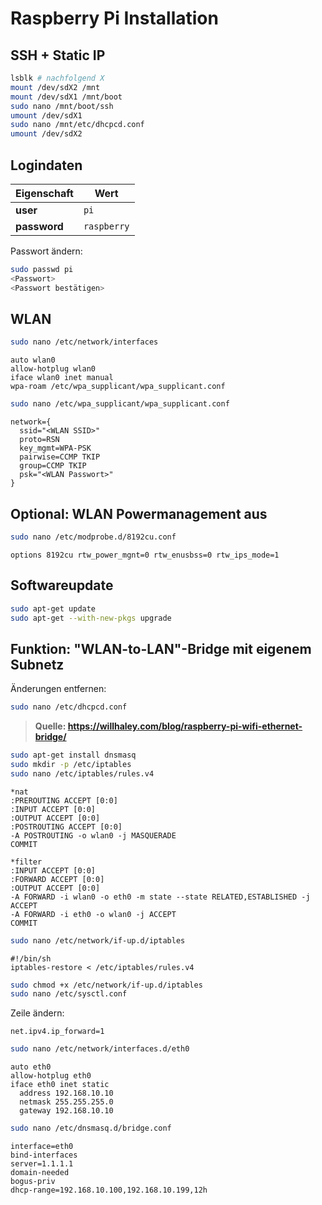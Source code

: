 # Raspberry Pi Installation
## SSH + Static IP
```bash
lsblk # nachfolgend X
mount /dev/sdX2 /mnt
mount /dev/sdX1 /mnt/boot
sudo nano /mnt/boot/ssh
umount /dev/sdX1
sudo nano /mnt/etc/dhcpcd.conf
umount /dev/sdX2
```

## Logindaten
| Eigenschaft     | Wert        |
| --------------- | ----------- |
| **user**        | `pi`        |
| **password**    | `raspberry` |

Passwort ändern:
```bash
sudo passwd pi
<Passwort>
<Passwort bestätigen>
```

## WLAN
```bash
sudo nano /etc/network/interfaces
```
```text
auto wlan0
allow-hotplug wlan0
iface wlan0 inet manual
wpa-roam /etc/wpa_supplicant/wpa_supplicant.conf
```
```bash
sudo nano /etc/wpa_supplicant/wpa_supplicant.conf
```
```text
network={
  ssid="<WLAN SSID>"
  proto=RSN
  key_mgmt=WPA-PSK
  pairwise=CCMP TKIP
  group=CCMP TKIP
  psk="<WLAN Passwort>"
}
```

## Optional: WLAN Powermanagement aus
```bash
sudo nano /etc/modprobe.d/8192cu.conf
```
```text
options 8192cu rtw_power_mgnt=0 rtw_enusbss=0 rtw_ips_mode=1
```

## Softwareupdate
```bash
sudo apt-get update
sudo apt-get --with-new-pkgs upgrade
```

## Funktion: "WLAN-to-LAN"-Bridge mit eigenem Subnetz
Änderungen entfernen:
```bash
sudo nano /etc/dhcpcd.conf
```

> **Quelle: https://willhaley.com/blog/raspberry-pi-wifi-ethernet-bridge/**

```bash
sudo apt-get install dnsmasq
sudo mkdir -p /etc/iptables
sudo nano /etc/iptables/rules.v4
```
```text
*nat
:PREROUTING ACCEPT [0:0]
:INPUT ACCEPT [0:0]
:OUTPUT ACCEPT [0:0]
:POSTROUTING ACCEPT [0:0]
-A POSTROUTING -o wlan0 -j MASQUERADE
COMMIT

*filter
:INPUT ACCEPT [0:0]
:FORWARD ACCEPT [0:0]
:OUTPUT ACCEPT [0:0]
-A FORWARD -i wlan0 -o eth0 -m state --state RELATED,ESTABLISHED -j ACCEPT
-A FORWARD -i eth0 -o wlan0 -j ACCEPT
COMMIT
```
```bash
sudo nano /etc/network/if-up.d/iptables
```
```text
#!/bin/sh
iptables-restore < /etc/iptables/rules.v4
```
```bash
sudo chmod +x /etc/network/if-up.d/iptables
sudo nano /etc/sysctl.conf
```
Zeile ändern:
```text
net.ipv4.ip_forward=1
```
```bash
sudo nano /etc/network/interfaces.d/eth0
```
```text
auto eth0
allow-hotplug eth0
iface eth0 inet static
  address 192.168.10.10
  netmask 255.255.255.0
  gateway 192.168.10.10
```
```bash
sudo nano /etc/dnsmasq.d/bridge.conf
```
```text
interface=eth0
bind-interfaces
server=1.1.1.1
domain-needed
bogus-priv
dhcp-range=192.168.10.100,192.168.10.199,12h
```
